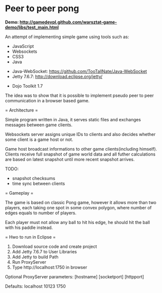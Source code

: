 Peer to peer pong
==================

**Demo: http://gamedevpl.github.com/warsztat-game-demo/libs/test_main.html**

An attempt of implementing simple game using tools such as:
- JavaScript
- Websockets
- CSS3
- Java
* Java-WebSocket: https://github.com/TooTallNate/Java-WebSocket
* Jetty 7.6.7: http://download.eclipse.org/jetty/
- Dojo Toolkit 1.7

The idea was to show that it is possible to implement pseudo peer to peer communication in a browser based game.

= Architecture =

Simple program written in Java, it serves static files and exchanges messages between game clients.

Websockets server assigns unique IDs to clients and also decides whether some client is a game host or not.

Game host broadcast informations to other game clients(including himself). Clients receive full snapshot of game world data and all futher calculations are based on latest snapshot until more recent snapshot arrives.

TODO:
- snapshot checksums
- time sync between clients

= Gameplay =

The game is based on classic Pong game, however it allows more than two players, each taking one spot in some convex polygon, where number of edges equals to number of players.

Each player must not allow any ball to hit his edge, he should hit the ball with his paddle instead.

= Hwo to run in Eclipse =
1. Download source code and create project
2. Add Jetty 7.6.7 to User Libraries
3. Add Jetty to build Path
4. Run ProxyServer
5. Type http://localhost:1750 in browser

Optional ProxyServer parameters:
[hostname] [socketport] [httpport]

Defaults: localhost 10123 1750